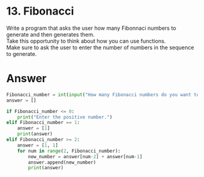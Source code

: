 # 13. Fibonacci

Write a program that asks the user how many Fibonnaci numbers to generate and then generates them.   
Take this opportunity to think about how you can use functions.   
Make sure to ask the user to enter the number of numbers in the sequence to generate.    

# Answer

```python
Fibonacci_number = int(input("How many Fibonacci numbers do you want to generate?"))
answer = []

if Fibonacci_number <= 0:
    print("Enter the positive number.")
elif Fibonacci_number == 1:
    answer = [1]
    print(answer)
elif Fibonacci_number >= 2:
    answer = [1, 1]
    for num in range(2, Fibonacci_number):
        new_number = answer[num-2] + answer[num-1]
        answer.append(new_number)
        print(answer)
```
